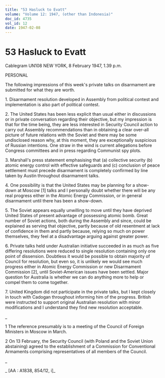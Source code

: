 ```yaml
---
title: "53 Hasluck to Evatt"
volume: "Volume 12: 1947, (other than Indonesia)"
doc_id: 4735
vol_id: 12
date: 1947-02-08
---
```


# 53 Hasluck to Evatt

Cablegram UN108 NEW YORK, 8 February 1947, 1.39 p.m.

PERSONAL

The following impressions of this week's private talks on disarmament are submitted for what they are worth.

1\. Disarmament resolution developed in Assembly from political contest and implementation is also part of political contest.

2\. The United States has been less explicit than usual either in discussions or in private conversation regarding their objective, but my impression is that for the time being, they are less interested in Security Council action to carry out Assembly recommendations than in obtaining a clear over-all picture of future relations with the Soviet and there may be some undisclosed reason why, at this moment, they are exceptionally suspicious of Russian intentions. One straw in the wind is current allegations before Congress committees and in press regarding Communist spy plots.

3\. Marshall's press statement emphasising that (a) collective security (b) atomic energy control with effective safeguards and (c) conclusion of peace settlement must precede disarmament is completely confirmed by line taken by Austin throughout disarmament talks.

4\. One possibility is that the United States may be planning for a show-down at Moscow [1] talks and I personally doubt whether there will be any real progress either in the Atomic Energy Commission, or in general disarmament until there has been a show-down.

5\. The Soviet appears equally unwilling to move until they have deprived United States of present advantage of possessing atomic bomb. Great number of Soviet actions, both during the Assembly and since, could be explained as serving that objective, partly because of old resentment at lack of confidence in them and partly because, relying so much on power themselves, they feel at a disadvantage arguing against greater power.

6\. Private talks held under Australian initiative succeeded in as much as five differing resolutions were reduced to single resolution containing only one point of dissension. Doubtless it would be possible to obtain majority of Council for resolution, but even so, it is unlikely we would see much progress either in Atomic Energy Commission or new Disarmament Commission [2], until Soviet-American issues have been settled. Major question for Australia is whether we can do anything more to help or compel them to come together.

7\. United Kingdom did not participate in the private talks, but I kept closely in touch with Cadogan throughout informing him of the progress. British were instructed to support original Australian resolution with minor modifications and I understand they find new resolution acceptable.

_

1 The reference presumably is to a meeting of the Council of Foreign Ministers in Moscow in March.

2 On 13 February, the Security Council (with Poland and the Soviet Union abstaining) agreed to the establishment of a Commission for Conventional Armaments comprising representatives of all members of the Council.

_

_ [AA : A1838, 854/12, i]_
